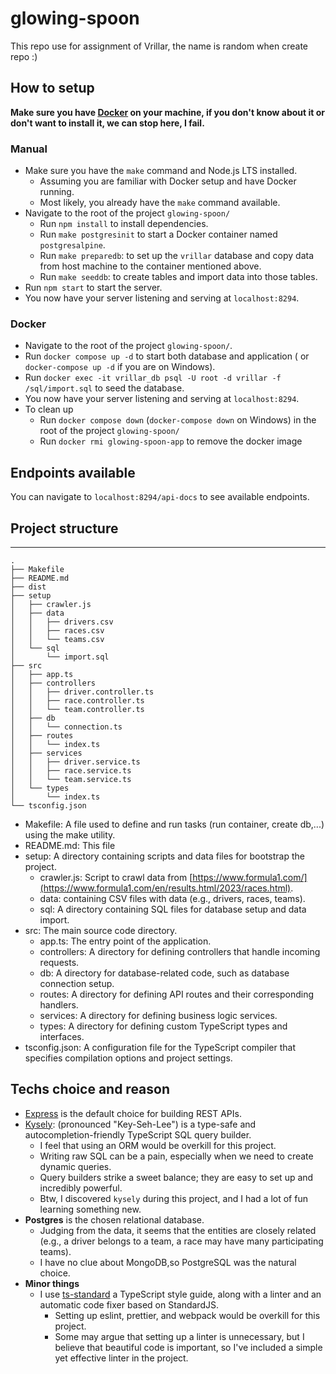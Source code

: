 # glowing-spoon
This repo use for assignment of Vrillar, the name is random when create repo :)

## How to setup
**Make sure you have [Docker](https://www.docker.com/) on your machine, if you don't know about it or don't want to install it, we can stop here, I fail.**
### Manual
- Make sure you have the `make` command and Node.js LTS installed.
  - Assuming you are familiar with Docker setup and have Docker running.
  - Most likely, you already have the `make` command available.
- Navigate to the root of the project `glowing-spoon/`
  - Run `npm install` to install dependencies.
  - Run `make postgresinit` to start a Docker container named `postgresalpine`.
  - Run `make preparedb`: to set up the `vrillar` database and copy data from host machine to the container mentioned above.
  - Run `make seeddb`: to create tables and import data into those tables.
- Run `npm start` to start the server.
- You now have your server listening and serving at `localhost:8294`.

### Docker
- Navigate to the root of the project `glowing-spoon/`.
- Run `docker compose up -d` to start both database and application ( or `docker-compose up -d` if you are on Windows). 
- Run `docker exec -it vrillar_db psql -U root -d vrillar -f /sql/import.sql` to seed the database.
- You now have your server listening and serving at `localhost:8294`.
- To clean up
  - Run `docker compose down` (`docker-compose down` on Windows) in the root of the project `glowing-spoon/`
  - Run `docker rmi glowing-spoon-app` to remove the docker image

## Endpoints available
You can navigate to `localhost:8294/api-docs` to see available endpoints.

## Project structure
---
```
.
├── Makefile
├── README.md
├── dist
├── setup
│   ├── crawler.js
│   ├── data
│   │   ├── drivers.csv
│   │   ├── races.csv
│   │   └── teams.csv
│   └── sql
│       └── import.sql
├── src
│   ├── app.ts                     
│   ├── controllers
│   │   ├── driver.controller.ts
│   │   ├── race.controller.ts
│   │   └── team.controller.ts
│   ├── db
│   │   └── connection.ts
│   ├── routes
│   │   └── index.ts
│   ├── services
│   │   ├── driver.service.ts
│   │   ├── race.service.ts
│   │   └── team.service.ts
│   └── types
│       └── index.ts
└── tsconfig.json
```

- Makefile: A file used to define and run tasks (run container, create db,...) using the make utility.
- README.md: This file
- setup: A directory containing scripts and data files for bootstrap the project.
  - crawler.js: Script to crawl data from [https://www.formula1.com/](https://www.formula1.com/en/results.html/2023/races.html).
  - data: containing CSV files with data (e.g., drivers, races, teams).
  - sql: A directory containing SQL files for database setup and data import.
- src: The main source code directory.
  - app.ts: The entry point of the application.
  - controllers: A directory for defining controllers that handle incoming requests.
  - db: A directory for database-related code, such as database connection setup.
  - routes: A directory for defining API routes and their corresponding handlers.
  - services: A directory for defining business logic services.
  - types: A directory for defining custom TypeScript types and interfaces.
- tsconfig.json: A configuration file for the TypeScript compiler that specifies compilation options and project settings.

## Techs choice and reason
- [Express](https://www.npmjs.com/package/express) is the default choice for building REST APIs.
- [Kysely](https://www.npmjs.com/package/kysely): (pronounced "Key-Seh-Lee") is a type-safe and autocompletion-friendly TypeScript SQL query builder.
  - I feel that using an ORM would be overkill for this project.
  - Writing raw SQL can be a pain, especially when we need to create dynamic queries.
  - Query builders strike a sweet balance; they are easy to set up and incredibly powerful.
  - Btw,  I discovered `kysely` during this project, and I had a lot of fun learning something new.
- **Postgres** is the chosen relational database.
  - Judging from the data, it seems that the entities are closely related (e.g., a driver belongs to a team, a race may have many participating teams).
  - I have no clue about MongoDB,so PostgreSQL was the natural choice.
- **Minor things**
  - I use [ts-standard](https://www.npmjs.com/package/ts-standard) a TypeScript style guide, along with a linter and an automatic code fixer based on StandardJS.
    - Setting up eslint, prettier, and webpack would be overkill for this project.
    - Some may argue that setting up a linter is unnecessary, but I believe that beautiful code is important, so I've included a simple yet effective linter in the project.
  